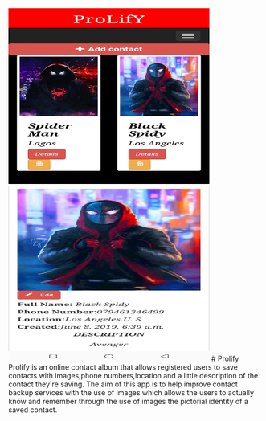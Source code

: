 
<img src='/album/static/album/images/albumpage.jpg' height=350px; width=400; />
<img src='/album/static/album/images/detailspage.jpg' height=350px; width=400; />
# Prolify
Prolify is an online contact album that allows registered users to save contacts with images,phone numbers,location and a little description
of the contact they're saving. The aim of this app is to help improve contact backup services  with the use of images which allows the
users to actually know and remember through the use of images the pictorial identity of a saved contact.

